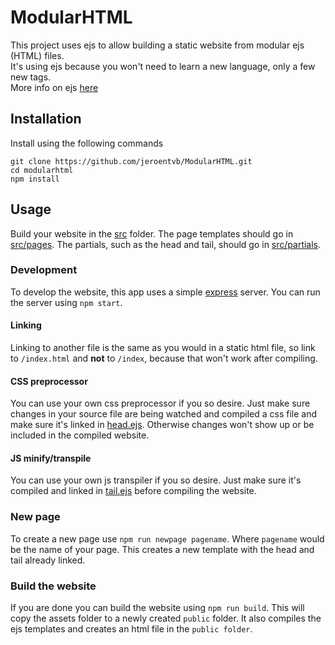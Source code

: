 # ModularHTML
This project uses ejs to allow building a static website from modular ejs (HTML) files.  
It's using ejs because you won't need to learn a new language, only a few new tags.  
More info on ejs [here](https://ejs.co/)

## Installation
Install using the following commands
```
git clone https://github.com/jeroentvb/ModularHTML.git
cd modularhtml
npm install
```

## Usage
Build your website in the [src](src/) folder. The page templates should go in [src/pages](src/pages). The partials, such as the head and tail, should go in [src/partials](src/partials).

### Development
To develop the website, this app uses a simple [express](https://www.npmjs.com/package/express) server. You can run the server using `npm start`.  

#### Linking
Linking to another file is the same as you would in a static html file, so link to `/index.html` and **not** to `/index`, because that won't work after compiling.

#### CSS preprocessor
You can use your own css preprocessor if you so desire. Just make sure changes in your source file are being watched and compiled a css file and make sure it's linked in [head.ejs](src/partials/head.ejs). Otherwise changes won't show up or be included in the compiled website.

#### JS minify/transpile
You can use your own js transpiler if you so desire. Just make sure it's compiled and linked in [tail.ejs](src/partials/tail.ejs) before compiling the website.

### New page
To create a new page use `npm run newpage pagename`. Where `pagename` would be the name of your page. This creates a new template with the head and tail already linked.

### Build the website
If you are done you can build the website using `npm run build`. This will copy the assets folder to a newly created `public` folder. It also compiles the ejs templates and creates an html file in the `public folder`.
